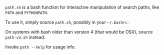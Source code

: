 `path.sh` is a bash function for interactive manipulation of search paths, like `PATH` and `PYTHONPATH`.

To use it, simply source `path.sh`, possibly in your `~/.bashrc`.  

On systems with bash older than version 4 (that would be OSX), source `path-v3.sh` instead.

Invoke `path --help` for usage info.


